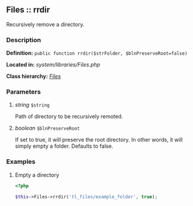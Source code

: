 
Files :: rrdir
-------------------------------------------

Recursively remove a directory.


### Description ###

**Definition:** `public function rrdir($strFolder, $blnPreserveRoot=false)`

**Located in:** *system/libraries/Files.php*

**Class hierarchy:** *[Files](../Files.md)*


### Parameters ###

1. *string* `$string`

	Path of directory to be recursively remoted.

2. *boolean* `$blnPreserveRoot`

	If set to true, it will preserve the root directory. In other words, it will simply empty a folder. Defaults to false.


### Examples ###

1. Empty a directory

	```php
	<?php

	$this->Files->rrdir('tl_files/example_folder', true);
	```


